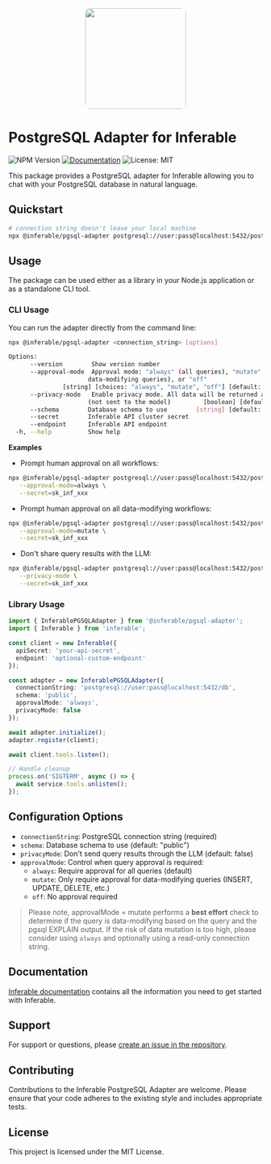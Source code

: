 <p align="center">
<img src="https://a.inferable.ai/logo-hex.png" width="200" style="border-radius: 10px" />
</p>

# PostgreSQL Adapter for Inferable

![NPM Version](https://img.shields.io/npm/v/%40inferable%2Fpgsql-adapter?color=32CD32)
[![Documentation](https://img.shields.io/badge/docs-inferable.ai-brightgreen)](https://docs.inferable.ai/)
![License: MIT](https://img.shields.io/badge/License-MIT-yellow.svg)

This package provides a PostgreSQL adapter for Inferable allowing you to chat with your PostgreSQL database in natural language.

## Quickstart

```bash
# connection string doesn't leave your local machine
npx @inferable/pgsql-adapter postgresql://user:pass@localhost:5432/postgres --secret=sk_inf_xxx
```

## Usage

The package can be used either as a library in your Node.js application or as a standalone CLI tool.

### CLI Usage

You can run the adapter directly from the command line:

```bash
npx @inferable/pgsql-adapter <connection_string> [options]

Options:
      --version        Show version number                             [boolean]
      --approval-mode  Approval mode: "always" (all queries), "mutate" (only
                      data-modifying queries), or "off"
               [string] [choices: "always", "mutate", "off"] [default: "always"]
      --privacy-mode   Enable privacy mode. All data will be returned as blobs
                      (not sent to the model)         [boolean] [default: false]
      --schema        Database schema to use        [string] [default: "public"]
      --secret        Inferable API cluster secret                      [string]
      --endpoint      Inferable API endpoint                            [string]
  -h, --help          Show help                                        [boolean]
```

**Examples**

- Prompt human approval on all workflows:

```bash
npx @inferable/pgsql-adapter postgresql://user:pass@localhost:5432/postgres \
   --approval-mode=always \
   --secret=sk_inf_xxx
```

- Prompt human approval on all data-modifying workflows:

```bash
npx @inferable/pgsql-adapter postgresql://user:pass@localhost:5432/postgres \
   --approval-mode=mutate \
   --secret=sk_inf_xxx
```

- Don't share query results with the LLM:

```bash
npx @inferable/pgsql-adapter postgresql://user:pass@localhost:5432/postgres \
   --privacy-mode \
   --secret=sk_inf_xxx
```

### Library Usage

```typescript
import { InferablePGSQLAdapter } from '@inferable/pgsql-adapter';
import { Inferable } from 'inferable';

const client = new Inferable({
  apiSecret: 'your-api-secret',
  endpoint: 'optional-custom-endpoint'
});

const adapter = new InferablePGSQLAdapter({
  connectionString: 'postgresql://user:pass@localhost:5432/db',
  schema: 'public',
  approvalMode: 'always',
  privacyMode: false
});

await adapter.initialize();
adapter.register(client);

await client.tools.listen();

// Handle cleanup
process.on('SIGTERM', async () => {
  await service.tools.unlisten();
});
```

## Configuration Options

- `connectionString`: PostgreSQL connection string (required)
- `schema`: Database schema to use (default: "public")
- `privacyMode`: Don't send query results through the LLM (default: false)
- `approvalMode`: Control when query approval is required:
  - `always`: Require approval for all queries (default)
  - `mutate`: Only require approval for data-modifying queries (INSERT, UPDATE, DELETE, etc.)
  - `off`: No approval required

> Please note, approvalMode = mutate performs a **best effort** check to determine if the query is data-modifying based on the query and the pgsql EXPLAIN output.
> If the risk of data mutation is too high, please consider using `always` and optionally using a read-only connection string.

## Documentation

[Inferable documentation](https://docs.inferable.ai) contains all the information you need to get started with Inferable.

## Support

For support or questions, please [create an issue in the repository](https://github.com/inferablehq/inferable/issues).

## Contributing

Contributions to the Inferable PostgreSQL Adapter are welcome. Please ensure that your code adheres to the existing style and includes appropriate tests.

## License

This project is licensed under the MIT License.
